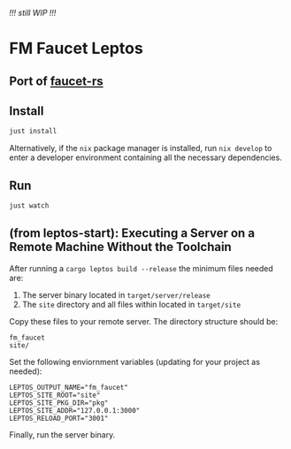 _!!! still WIP !!!_

# FM Faucet Leptos

## Port of [faucet-rs](https://github.com/justinmoon/faucet-rs/tree/master)


## Install

```bash
just install
```

Alternatively, if the `nix` package manager is installed, run `nix develop` to enter a developer environment containing all the necessary dependencies.

## Run

```bash
just watch
```

## (from leptos-start): Executing a Server on a Remote Machine Without the Toolchain 
After running a `cargo leptos build --release` the minimum files needed are:

1. The server binary located in `target/server/release`
2. The `site` directory and all files within located in `target/site`

Copy these files to your remote server. The directory structure should be:
```text
fm_faucet
site/
```
Set the following enviornment variables (updating for your project as needed):
```text
LEPTOS_OUTPUT_NAME="fm_faucet"
LEPTOS_SITE_ROOT="site"
LEPTOS_SITE_PKG_DIR="pkg"
LEPTOS_SITE_ADDR="127.0.0.1:3000"
LEPTOS_RELOAD_PORT="3001"
```
Finally, run the server binary.
